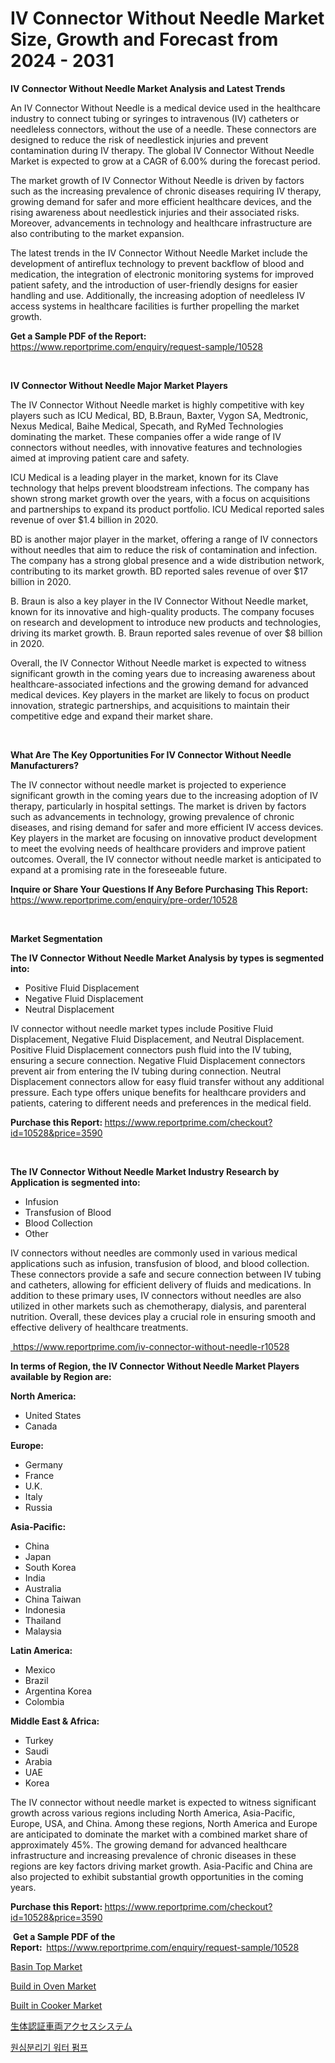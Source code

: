 <p><h1>IV Connector Without Needle Market Size, Growth and Forecast from 2024 - 2031</h1></p><p><strong>IV Connector Without Needle Market Analysis and Latest Trends</strong></p>
<p><p>An IV Connector Without Needle is a medical device used in the healthcare industry to connect tubing or syringes to intravenous (IV) catheters or needleless connectors, without the use of a needle. These connectors are designed to reduce the risk of needlestick injuries and prevent contamination during IV therapy. The global IV Connector Without Needle Market is expected to grow at a CAGR of 6.00% during the forecast period.</p><p>The market growth of IV Connector Without Needle is driven by factors such as the increasing prevalence of chronic diseases requiring IV therapy, growing demand for safer and more efficient healthcare devices, and the rising awareness about needlestick injuries and their associated risks. Moreover, advancements in technology and healthcare infrastructure are also contributing to the market expansion.</p><p>The latest trends in the IV Connector Without Needle Market include the development of antireflux technology to prevent backflow of blood and medication, the integration of electronic monitoring systems for improved patient safety, and the introduction of user-friendly designs for easier handling and use. Additionally, the increasing adoption of needleless IV access systems in healthcare facilities is further propelling the market growth.</p></p>
<p><strong>Get a Sample PDF of the Report:&nbsp;</strong> <a href="https://www.reportprime.com/enquiry/request-sample/10528">https://www.reportprime.com/enquiry/request-sample/10528</a></p>
<p>&nbsp;</p>
<p><strong>IV Connector Without Needle Major Market Players</strong></p>
<p><p>The IV Connector Without Needle market is highly competitive with key players such as ICU Medical, BD, B.Braun, Baxter, Vygon SA, Medtronic, Nexus Medical, Baihe Medical, Specath, and RyMed Technologies dominating the market. These companies offer a wide range of IV connectors without needles, with innovative features and technologies aimed at improving patient care and safety.</p><p>ICU Medical is a leading player in the market, known for its Clave technology that helps prevent bloodstream infections. The company has shown strong market growth over the years, with a focus on acquisitions and partnerships to expand its product portfolio. ICU Medical reported sales revenue of over $1.4 billion in 2020.</p><p>BD is another major player in the market, offering a range of IV connectors without needles that aim to reduce the risk of contamination and infection. The company has a strong global presence and a wide distribution network, contributing to its market growth. BD reported sales revenue of over $17 billion in 2020.</p><p>B. Braun is also a key player in the IV Connector Without Needle market, known for its innovative and high-quality products. The company focuses on research and development to introduce new products and technologies, driving its market growth. B. Braun reported sales revenue of over $8 billion in 2020.</p><p>Overall, the IV Connector Without Needle market is expected to witness significant growth in the coming years due to increasing awareness about healthcare-associated infections and the growing demand for advanced medical devices. Key players in the market are likely to focus on product innovation, strategic partnerships, and acquisitions to maintain their competitive edge and expand their market share.</p></p>
<p>&nbsp;</p>
<p><strong>What Are The Key Opportunities For IV Connector Without Needle Manufacturers?</strong></p>
<p><p>The IV connector without needle market is projected to experience significant growth in the coming years due to the increasing adoption of IV therapy, particularly in hospital settings. The market is driven by factors such as advancements in technology, growing prevalence of chronic diseases, and rising demand for safer and more efficient IV access devices. Key players in the market are focusing on innovative product development to meet the evolving needs of healthcare providers and improve patient outcomes. Overall, the IV connector without needle market is anticipated to expand at a promising rate in the foreseeable future.</p></p>
<p><strong>Inquire or Share Your Questions If Any Before Purchasing This Report:</strong> <a href="https://www.reportprime.com/enquiry/pre-order/10528">https://www.reportprime.com/enquiry/pre-order/10528</a></p>
<p>&nbsp;</p>
<p><strong>Market Segmentation</strong></p>
<p><strong>The IV Connector Without Needle Market Analysis by types is segmented into:</strong></p>
<p><ul><li>Positive Fluid Displacement</li><li>Negative Fluid Displacement</li><li>Neutral Displacement</li></ul></p>
<p><p>IV connector without needle market types include Positive Fluid Displacement, Negative Fluid Displacement, and Neutral Displacement. Positive Fluid Displacement connectors push fluid into the IV tubing, ensuring a secure connection. Negative Fluid Displacement connectors prevent air from entering the IV tubing during connection. Neutral Displacement connectors allow for easy fluid transfer without any additional pressure. Each type offers unique benefits for healthcare providers and patients, catering to different needs and preferences in the medical field.</p></p>
<p><strong>Purchase this Report:&nbsp;</strong><a href="https://www.reportprime.com/checkout?id=10528&price=3590">https://www.reportprime.com/checkout?id=10528&price=3590</a></p>
<p>&nbsp;</p>
<p><strong>The IV Connector Without Needle Market Industry Research by Application is segmented into:</strong></p>
<p><ul><li>Infusion</li><li>Transfusion of Blood</li><li>Blood Collection</li><li>Other</li></ul></p>
<p><p>IV connectors without needles are commonly used in various medical applications such as infusion, transfusion of blood, and blood collection. These connectors provide a safe and secure connection between IV tubing and catheters, allowing for efficient delivery of fluids and medications. In addition to these primary uses, IV connectors without needles are also utilized in other markets such as chemotherapy, dialysis, and parenteral nutrition. Overall, these devices play a crucial role in ensuring smooth and effective delivery of healthcare treatments.</p></p>
<p><a href="https://www.reportprime.com/iv-connector-without-needle-r10528">&nbsp;https://www.reportprime.com/iv-connector-without-needle-r10528</a></p>
<p><strong>In terms of Region, the IV Connector Without Needle Market Players available by Region are:</strong></p>
<p>
    <p> <strong> North America: </strong>
        <ul>
            <li>United States</li>
            <li>Canada</li>
        </ul>
        </p> 
    <p> <strong> Europe: </strong>
        <ul>
            <li>Germany</li>
            <li>France</li>
            <li>U.K.</li>
            <li>Italy</li>
            <li>Russia</li>
        </ul>
        </p> 
    <p> <strong> Asia-Pacific: </strong>
        <ul>
            <li>China</li>
            <li>Japan</li>
            <li>South Korea</li>
            <li>India</li>
            <li>Australia</li>
            <li>China Taiwan</li>
            <li>Indonesia</li>
            <li>Thailand</li>
            <li>Malaysia</li>
        </ul>
        </p> 
    <p> <strong> Latin America: </strong>
        <ul>
            <li>Mexico</li>
            <li>Brazil</li>
            <li>Argentina Korea</li>
            <li>Colombia</li>
        </ul>
        </p> 
    <p> <strong> Middle East & Africa: </strong>
        <ul>
            <li>Turkey</li>
            <li>Saudi</li>
            <li>Arabia</li>
            <li>UAE</li>
            <li>Korea</li>
        </ul>
    </p>
    </p>
<p><p>The IV connector without needle market is expected to witness significant growth across various regions including North America, Asia-Pacific, Europe, USA, and China. Among these regions, North America and Europe are anticipated to dominate the market with a combined market share of approximately 45%. The growing demand for advanced healthcare infrastructure and increasing prevalence of chronic diseases in these regions are key factors driving market growth. Asia-Pacific and China are also projected to exhibit substantial growth opportunities in the coming years.</p></p>
<p><strong>Purchase this Report: </strong><a href="https://www.reportprime.com/checkout?id=10528&price=3590">https://www.reportprime.com/checkout?id=10528&price=3590</a></p>
<p>&nbsp;<strong>Get a Sample PDF of the Report:&nbsp;&nbsp;</strong><a href="https://www.reportprime.com/enquiry/request-sample/10528">https://www.reportprime.com/enquiry/request-sample/10528</a></p>
<p><strong></strong></p>
<p><p><a href="https://www.linkedin.com/pulse/decoding-basin-top-market-metrics-share-trends-growth-fh1we?trackingId=nin823uBhTKnGe5hf4N6ew%3D%3D">Basin Top Market</a></p><p><a href="https://issuu.com/reportprime-2/docs/build-in-oven-market-size-2030.pptx">Build in Oven Market</a></p><p><a href="https://issuu.com/reportprime-2/docs/built-in-cooker-market-size-2030.pptx">Built in Cooker Market</a></p><p><a href="https://github.com/DayanaRunolfsdottir/Market-Research-Report-List-1/blob/main/505327679579.md">生体認証車両アクセスシステム</a></p><p><a href="https://github.com/Gregost89076vddcv/Market-Research-Report-List-1/blob/main/172849574398.md">원심분리기 워터 펌프</a></p></p>